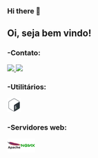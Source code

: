 ### Hi there 👋

<!--
**DouglasTomazini/DouglasTomazini** is a ✨ _special_ ✨ repository because its `README.md` (this file) appears on your GitHub profile.

Here are some ideas to get you started:

- 🔭 I’m currently working on ...
- 🌱 I’m currently learning ...
- 👯 I’m looking to collaborate on ...
- 🤔 I’m looking for help with ...
- 💬 Ask me about ...
- 📫 How to reach me: ...
- 😄 Pronouns: ...
- ⚡ Fun fact: ...
-->

<h2>Oi, seja bem vindo!</h2>

<h3>-Contato:</h3>
<a href="https://www.linkedin.com/in/douglas-tomazini-2a1655b2" alt="linkedin" target="_blank">

<img src="https://img.shields.io/badge/LinkedIn-%230077B5.svg?&style=flat-square&logo=linkedin&logoColor=white">
</a>

<a href="mailto:<douglastomazini@gmail.com>" alt="gmail" target="_blank">

<img src="https://img.shields.io/badge/-Gmail-FF0000?style=flat-square&labelColor=FF0000&logo=gmail&logoColor=white&link=mailto:<SEUEMAIL>" />

</a>

<h3>-Utilitários:</h3>

<a href="https://www.gnu.org/software/bash/" rel="nofollow"><img src="https://github.com/devicons/devicon/raw/master/icons/bash/bash-original.svg" alt="bash" width="32" style="max-width: 100%;"></a>

<h3>-Servidores web:</h3>

<a href="https://www.apache.org/" rel="nofollow"><img src="https://github.com/devicons/devicon/raw/master/icons/apache/apache-original-wordmark.svg" alt="apache" width="32" style="max-width: 100%;"></a><a href="https://nginx.org/en/" rel="nofollow"><img src="https://github.com/devicons/devicon/raw/master/icons/nginx/nginx-original.svg" alt="nginx" width="32" style="max-width: 100%;"></a>

